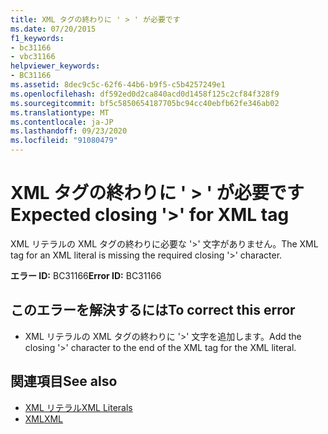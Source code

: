 ```yaml
---
title: XML タグの終わりに ' > ' が必要です
ms.date: 07/20/2015
f1_keywords:
- bc31166
- vbc31166
helpviewer_keywords:
- BC31166
ms.assetid: 8dec9c5c-62f6-44b6-b9f5-c5b4257249e1
ms.openlocfilehash: df592ed0d2ca840acd0d1458f125c2cf84f328f9
ms.sourcegitcommit: bf5c5850654187705bc94cc40ebfb62fe346ab02
ms.translationtype: MT
ms.contentlocale: ja-JP
ms.lasthandoff: 09/23/2020
ms.locfileid: "91080479"
---
```

# <a name="expected-closing--for-xml-tag"></a><span data-ttu-id="ed655-102">XML タグの終わりに ' > ' が必要です</span><span class="sxs-lookup"><span data-stu-id="ed655-102">Expected closing '>' for XML tag</span></span>

<span data-ttu-id="ed655-103">XML リテラルの XML タグの終わりに必要な '>' 文字がありません。</span><span class="sxs-lookup"><span data-stu-id="ed655-103">The XML tag for an XML literal is missing the required closing '>' character.</span></span>  
  
 <span data-ttu-id="ed655-104">**エラー ID:** BC31166</span><span class="sxs-lookup"><span data-stu-id="ed655-104">**Error ID:** BC31166</span></span>  
  
## <a name="to-correct-this-error"></a><span data-ttu-id="ed655-105">このエラーを解決するには</span><span class="sxs-lookup"><span data-stu-id="ed655-105">To correct this error</span></span>  
  
- <span data-ttu-id="ed655-106">XML リテラルの XML タグの終わりに '>' 文字を追加します。</span><span class="sxs-lookup"><span data-stu-id="ed655-106">Add the closing '>' character to the end of the XML tag for the XML literal.</span></span>  
  
## <a name="see-also"></a><span data-ttu-id="ed655-107">関連項目</span><span class="sxs-lookup"><span data-stu-id="ed655-107">See also</span></span>

- [<span data-ttu-id="ed655-108">XML リテラル</span><span class="sxs-lookup"><span data-stu-id="ed655-108">XML Literals</span></span>](../language-reference/xml-literals/index.md)
- [<span data-ttu-id="ed655-109">XML</span><span class="sxs-lookup"><span data-stu-id="ed655-109">XML</span></span>](../programming-guide/language-features/xml/index.md)
